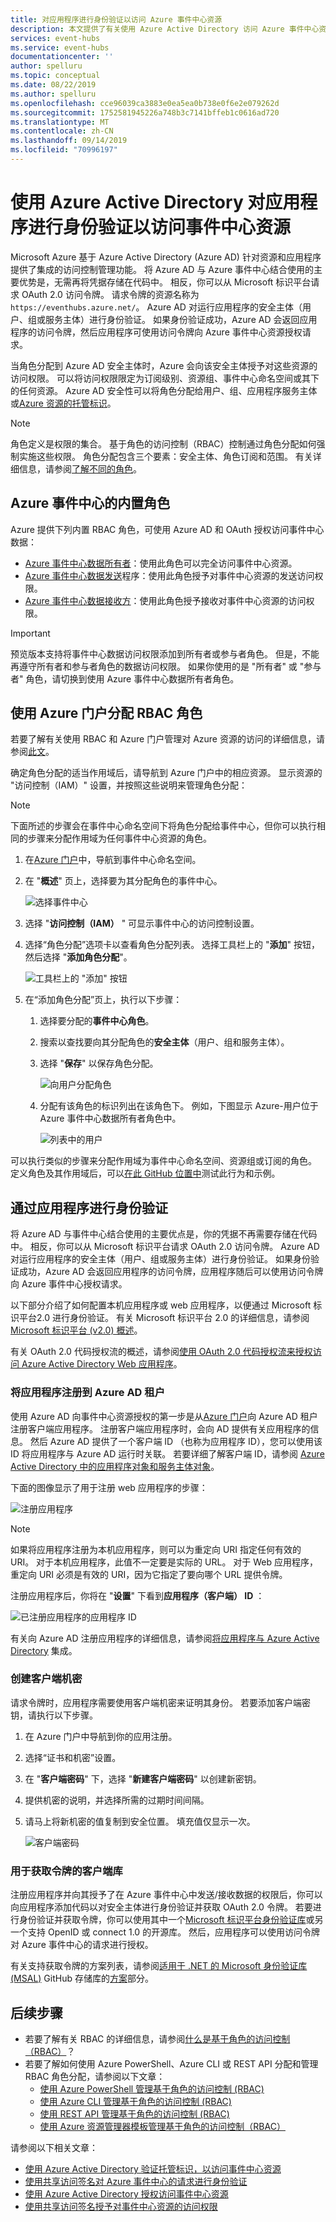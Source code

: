 ```yaml
---
title: 对应用程序进行身份验证以访问 Azure 事件中心资源
description: 本文提供了有关使用 Azure Active Directory 访问 Azure 事件中心资源对应用程序进行身份验证的信息
services: event-hubs
ms.service: event-hubs
documentationcenter: ''
author: spelluru
ms.topic: conceptual
ms.date: 08/22/2019
ms.author: spelluru
ms.openlocfilehash: cce96039ca3883e0ea5ea0b738e0f6e2e079262d
ms.sourcegitcommit: 1752581945226a748b3c7141bffeb1c0616ad720
ms.translationtype: MT
ms.contentlocale: zh-CN
ms.lasthandoff: 09/14/2019
ms.locfileid: "70996197"
---
```

# <a name="authenticate-an-application-with-azure-active-directory-to-access-event-hubs-resources"></a>使用 Azure Active Directory 对应用程序进行身份验证以访问事件中心资源
Microsoft Azure 基于 Azure Active Directory (Azure AD) 针对资源和应用程序提供了集成的访问控制管理功能。 将 Azure AD 与 Azure 事件中心结合使用的主要优势是，无需再将凭据存储在代码中。 相反，你可以从 Microsoft 标识平台请求 OAuth 2.0 访问令牌。 请求令牌的资源名称为`https://eventhubs.azure.net/`。 Azure AD 对运行应用程序的安全主体（用户、组或服务主体）进行身份验证。 如果身份验证成功，Azure AD 会返回应用程序的访问令牌，然后应用程序可使用访问令牌向 Azure 事件中心资源授权请求。

当角色分配到 Azure AD 安全主体时，Azure 会向该安全主体授予对这些资源的访问权限。 可以将访问权限限定为订阅级别、资源组、事件中心命名空间或其下的任何资源。 Azure AD 安全性可以将角色分配给用户、组、应用程序服务主体或[Azure 资源的托管标识](../active-directory/managed-identities-azure-resources/overview.md)。 

> [!NOTE]
> 角色定义是权限的集合。 基于角色的访问控制（RBAC）控制通过角色分配如何强制实施这些权限。 角色分配包含三个要素：安全主体、角色订阅和范围。 有关详细信息，请参阅[了解不同的角色](../role-based-access-control/overview.md)。

## <a name="built-in-roles-for-azure-event-hubs"></a>Azure 事件中心的内置角色
Azure 提供下列内置 RBAC 角色，可使用 Azure AD 和 OAuth 授权访问事件中心数据：

- [Azure 事件中心数据所有者](../role-based-access-control/built-in-roles.md#azure-event-hubs-data-owner)：使用此角色可以完全访问事件中心资源。
- [Azure 事件中心数据发送](../role-based-access-control/built-in-roles.md#azure-event-hubs-data-sender)程序：使用此角色授予对事件中心资源的发送访问权限。
- [Azure 事件中心数据接收方](../role-based-access-control/built-in-roles.md#azure-event-hubs-data-receiver)：使用此角色授予接收对事件中心资源的访问权限。   

> [!IMPORTANT]
> 预览版本支持将事件中心数据访问权限添加到所有者或参与者角色。 但是，不能再遵守所有者和参与者角色的数据访问权限。 如果你使用的是 "所有者" 或 "参与者" 角色，请切换到使用 Azure 事件中心数据所有者角色。

## <a name="assign-rbac-roles-using-the-azure-portal"></a>使用 Azure 门户分配 RBAC 角色  
若要了解有关使用 RBAC 和 Azure 门户管理对 Azure 资源的访问的详细信息，请参阅[此文](..//role-based-access-control/role-assignments-portal.md)。 

确定角色分配的适当作用域后，请导航到 Azure 门户中的相应资源。 显示资源的 "访问控制（IAM）" 设置，并按照这些说明来管理角色分配：

> [!NOTE]
> 下面所述的步骤会在事件中心命名空间下将角色分配给事件中心，但你可以执行相同的步骤来分配作用域为任何事件中心资源的角色。

1. 在[Azure 门户](https://portal.azure.com/)中，导航到事件中心命名空间。
2. 在 "**概述**" 页上，选择要为其分配角色的事件中心。

    ![选择事件中心](./media/authenticate-application/select-event-hub.png)
1. 选择 "**访问控制（IAM）** " 可显示事件中心的访问控制设置。 
1. 选择“角色分配”选项卡以查看角色分配列表。 选择工具栏上的 "**添加**" 按钮，然后选择 "**添加角色分配**"。 

    ![工具栏上的 "添加" 按钮](./media/authenticate-application/role-assignments-add-button.png)
1. 在“添加角色分配”页上，执行以下步骤：
    1. 选择要分配的**事件中心角色**。 
    1. 搜索以查找要向其分配角色的**安全主体**（用户、组和服务主体）。
    1. 选择 "**保存**" 以保存角色分配。 

        ![向用户分配角色](./media/authenticate-application/assign-role-to-user.png)
    4. 分配有该角色的标识列出在该角色下。 例如，下图显示 Azure-用户位于 Azure 事件中心数据所有者角色中。 
        
        ![列表中的用户](./media/authenticate-application/user-in-list.png)

可以执行类似的步骤来分配作用域为事件中心命名空间、资源组或订阅的角色。 定义角色及其作用域后，可以[在此 GitHub 位置中](https://github.com/Azure/azure-event-hubs/tree/master/samples/DotNet/Microsoft.Azure.EventHubs/Rbac)测试此行为和示例。


## <a name="authenticate-from-an-application"></a>通过应用程序进行身份验证
将 Azure AD 与事件中心结合使用的主要优点是，你的凭据不再需要存储在代码中。 相反，你可以从 Microsoft 标识平台请求 OAuth 2.0 访问令牌。 Azure AD 对运行应用程序的安全主体（用户、组或服务主体）进行身份验证。 如果身份验证成功，Azure AD 会返回应用程序的访问令牌，应用程序随后可以使用访问令牌向 Azure 事件中心授权请求。

以下部分介绍了如何配置本机应用程序或 web 应用程序，以便通过 Microsoft 标识平台2.0 进行身份验证。 有关 Microsoft 标识平台 2.0 的详细信息，请参阅 [Microsoft 标识平台 (v2.0) 概述](../active-directory/develop/v2-overview.md)。

有关 OAuth 2.0 代码授权流的概述，请参阅[使用 OAuth 2.0 代码授权流来授权访问 Azure Active Directory Web 应用程序](../active-directory/develop/v2-oauth2-auth-code-flow.md)。

### <a name="register-your-application-with-an-azure-ad-tenant"></a>将应用程序注册到 Azure AD 租户
使用 Azure AD 向事件中心资源授权的第一步是从[Azure 门户](https://portal.azure.com/)向 Azure AD 租户注册客户端应用程序。 注册客户端应用程序时，会向 AD 提供有关应用程序的信息。 然后 Azure AD 提供了一个客户端 ID （也称为应用程序 ID），您可以使用该 ID 将应用程序与 Azure AD 运行时关联。 若要详细了解客户端 ID，请参阅 [Azure Active Directory 中的应用程序对象和服务主体对象](../active-directory/develop/app-objects-and-service-principals.md)。 

下面的图像显示了用于注册 web 应用程序的步骤：

![注册应用程序](./media/authenticate-application/app-registrations-register.png)

> [!Note]
> 如果将应用程序注册为本机应用程序，则可以为重定向 URI 指定任何有效的 URI。 对于本机应用程序，此值不一定要是实际的 URL。 对于 Web 应用程序，重定向 URI 必须是有效的 URI，因为它指定了要向哪个 URL 提供令牌。

注册应用程序后，你将在 "**设置**" 下看到**应用程序（客户端） ID** ：

![已注册应用程序的应用程序 ID](./media/authenticate-application/application-id.png)

有关向 Azure AD 注册应用程序的详细信息，请参阅[将应用程序与 Azure Active Directory](../active-directory/develop/quickstart-v2-register-an-app.md) 集成。


### <a name="create-a-client-secret"></a>创建客户端机密   
请求令牌时，应用程序需要使用客户端机密来证明其身份。 若要添加客户端密钥，请执行以下步骤。

1. 在 Azure 门户中导航到你的应用注册。
1. 选择“证书和机密”设置。
1. 在 "**客户端密码**" 下，选择 "**新建客户端密码**" 以创建新密钥。
1. 提供机密的说明，并选择所需的过期时间间隔。
1. 请马上将新机密的值复制到安全位置。 填充值仅显示一次。

    ![客户端密码](./media/authenticate-application/client-secret.png)


### <a name="client-libraries-for-token-acquisition"></a>用于获取令牌的客户端库  
注册应用程序并向其授予了在 Azure 事件中心中发送/接收数据的权限后，你可以向应用程序添加代码以对安全主体进行身份验证并获取 OAuth 2.0 令牌。 若要进行身份验证并获取令牌，你可以使用其中一个[Microsoft 标识平台身份验证库](../active-directory/develop/reference-v2-libraries.md)或另一个支持 OpenID 或 connect 1.0 的开源库。 然后，应用程序可以使用访问令牌对 Azure 事件中心的请求进行授权。

有关支持获取令牌的方案列表，请参阅[适用于 .NET 的 Microsoft 身份验证库 (MSAL)](https://github.com/AzureAD/microsoft-authentication-library-for-dotnet) GitHub 存储库的[方案](https://aka.ms/msal-net-scenarios)部分。


## <a name="next-steps"></a>后续步骤
- 若要了解有关 RBAC 的详细信息，请参阅[什么是基于角色的访问控制（RBAC）](../role-based-access-control/overview.md)？
- 若要了解如何使用 Azure PowerShell、Azure CLI 或 REST API 分配和管理 RBAC 角色分配，请参阅以下文章：
    - [使用 Azure PowerShell 管理基于角色的访问控制 (RBAC)](../role-based-access-control/role-assignments-powershell.md)  
    - [使用 Azure CLI 管理基于角色的访问控制 (RBAC)](../role-based-access-control/role-assignments-cli.md)
    - [使用 REST API 管理基于角色的访问控制 (RBAC)](../role-based-access-control/role-assignments-rest.md)
    - [使用 Azure 资源管理器模板管理基于角色的访问控制（RBAC）](../role-based-access-control/role-assignments-template.md)

请参阅以下相关文章：
- [使用 Azure Active Directory 验证托管标识，以访问事件中心资源](authenticate-managed-identity.md)
- [使用共享访问签名对 Azure 事件中心的请求进行身份验证](authenticate-shared-access-signature.md)
- [使用 Azure Active Directory 授权访问事件中心资源](authorize-access-azure-active-directory.md)
- [使用共享访问签名授予对事件中心资源的访问权限](authorize-access-shared-access-signature.md)

